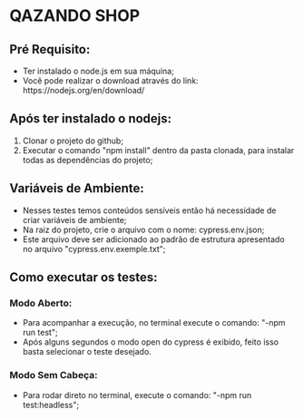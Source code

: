 # QAZANDO SHOP

<H2> <B> Pré Requisito: </B> <BR> </H2>
<UL>
  <LI>Ter instalado o node.js em sua máquina; <BR></LI>
  <LI>Você pode realizar o download através do link: https://nodejs.org/en/download/ <BR></LI>
</UL>

<H2> Após ter instalado o nodejs: </H2>
<OL TYPE="1">
  <LI>Clonar o projeto do github;<BR></LI>
  <LI>Executar o comando "npm install" dentro da pasta clonada, para instalar todas as dependências do projeto;<BR></LI>
</OL>

 <H2>Variáveis ​​de Ambiente:</H2>
 <UL>
   <LI>Nesses testes temos conteúdos sensíveis então há necessidade de criar variáveis ​​de ambiente;</LI>
   <LI>Na raiz do projeto, crie o arquivo com o nome: cypress.env.json;</LI>
   <LI>Este arquivo deve ser adicionado ao padrão de estrutura apresentado no arquivo "cypress.env.exemple.txt";</LI>
 </UL>

 <H2>Como executar os testes:</H2>
 <H3>Modo Aberto:</H3>
 <UL>
   <LI>Para acompanhar a execução, no terminal execute o comando: "-npm run test"; <BR></LI>
   <LI>Após alguns segundos o modo open do cypress é exibido, feito isso basta selecionar o teste desejado.</LI>
 </UL>
 <H3>Modo Sem Cabeça:</H3>
 <UL>
   <LI>Para rodar direto no terminal, execute o comando: "-npm run test:headless";</LI>
 </UL>
  




